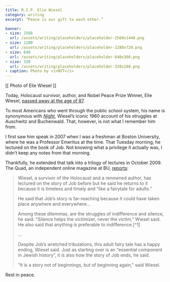 ```yaml
---
title: R.I.P. Elie Wiesel
category: writing
excerpt: “Peace is our gift to each other.”

banner:
- size: 2560
  url: /assets/writing/placeholders/placeholder-2560x1440.png
- size: 1280
  url: /assets/writing/placeholders/placeholder-1280x720.png
- size: 640
  url: /assets/writing/placeholders/placeholder-640x360.png
- size: 320
  url: /assets/writing/placeholders/placeholder-320x180.png
- caption: Photo by <i>NYT</i>
---
```


[[ Photo of Elie Wiesel ]]

<p class="lede">Today, Holocaust survivor, author, and Nobel Peace Prize Winner, Elie Wiesel, <a href="http://www.nytimes.com/2016/07/03/world/europe/elie-wiesel-auschwitz-survivor-and-nobel-peace-prize-winner-dies-at-87.html">passed away at the age of 87</a>.</p>

To most Americans who went through the public school system, his name is synonymous with [*Night*](https://en.wikipedia.org/wiki/Night_(book)), Wiesel’s iconic 1960 account of his struggles at Auschwitz and Buchenwald. That, however, is not what I remember him from.

I first saw him speak in 2007 when I was a freshman at Boston University, where he was a Professor Emeritus at the time. That Tuesday morning, he lectured on the book of Job. Not knowing what a privilege it actually was, I didn’t keep any notes from that morning.

Thankfully, he extended that talk into a trilogy of lectures in October 2009. The Quad, an independent online magazine at BU, [reports](http://buquad.com/2009/10/27/elie-wiesel-revists-an-old-favorite-the-story-of-job/):

<blockquote>
  <p>Wiesel, a survivor of the Holocaust and a renowned author, has lectured on the story of Job before but he said he returns to it because it is timeless and timely and “like a fairytale for adults.”</p>
    
  <p>He said that Job’s story is far-reaching because it could have taken place anywhere and everywhere…</p>
  
  <p>Among these dilemmas, are the struggles of indifference and silence, he said. “Silence helps the victimizer, never the victim,” Wiesel said. He also said that anything is preferable to indifference.[^1]</p>
  
  <p>…</p>
  
  <p>Despite Job’s wretched tribulations, this adult fairy tale has a happy ending, Wiesel said. Just as starting over is an “essential component in Jewish history”, it is also how the story of Job ends, he said.</p>
  
  <p>“It is a story not of beginnings, but of beginning again,” said Wiesel.</p>
</blockquote>

Rest in peace.

[^1]: “We must always take sides. Neutrality helps the oppressor, never the victim. Silence encourages the tormentor, never the tormented.”